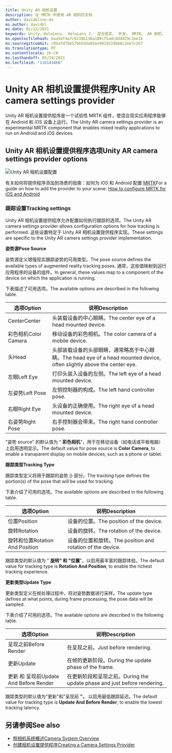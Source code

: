 ```yaml
---
title: Unity AR 相机设置
description: 在 MRTK 中使用 AR 相机的文档
author: davidkline-ms
ms.author: davidkl
ms.date: 01/12/2021
keywords: Unity，HoloLens， HoloLens 2， 混合现实， 开发， MRTK， AR 相机，
ms.openlocfilehash: baa54f4a7c6238b136a108cf5adcbddd29c3ee1b
ms.sourcegitcommit: c0ba7d7bb57bb5dda65ee9019229b68c2ee7c267
ms.translationtype: MT
ms.contentlocale: zh-CN
ms.lasthandoff: 05/19/2021
ms.locfileid: "110143466"
---
```

# <a name="unity-ar-camera-settings-provider"></a><span data-ttu-id="58364-104">Unity AR 相机设置提供程序</span><span class="sxs-lookup"><span data-stu-id="58364-104">Unity AR camera settings provider</span></span>

<span data-ttu-id="58364-105">Unity AR 相机设置提供程序是一个试验性 MRTK 组件，使混合现实应用程序能够在 Android 和 iOS 设备上运行。</span><span class="sxs-lookup"><span data-stu-id="58364-105">The Unity AR camera settings provider is an experimental MRTK component that enables mixed reality applications to run on Android and iOS devices.</span></span>

## <a name="unity-ar-camera-settings-provider-options"></a><span data-ttu-id="58364-106">Unity AR 相机设置提供程序选项</span><span class="sxs-lookup"><span data-stu-id="58364-106">Unity AR camera settings provider options</span></span>

![Unity AR 相机设置配置](../images/camera-system/UnityArSettingsConfiguration.png)

<span data-ttu-id="58364-108">有关如何将提供程序添加到场景的指南：如何为 iOS 和 Android 配置 [MRTK](../../supported-devices/using-ar-foundation.md)</span><span class="sxs-lookup"><span data-stu-id="58364-108">For a guide on how to add the provider to your scene: [How to configure MRTK for iOS and Android](../../supported-devices/using-ar-foundation.md)</span></span>

### <a name="tracking-settings"></a><span data-ttu-id="58364-109">跟踪设置</span><span class="sxs-lookup"><span data-stu-id="58364-109">Tracking settings</span></span>

<span data-ttu-id="58364-110">Unity AR 相机设置提供程序允许配置如何执行跟踪的选项。</span><span class="sxs-lookup"><span data-stu-id="58364-110">The Unity AR camera settings provider allows configuration options for how tracking is performed.</span></span> <span data-ttu-id="58364-111">这些设置特定于 Unity AR 相机设置提供程序实现。</span><span class="sxs-lookup"><span data-stu-id="58364-111">These settings are specific to the Unity AR camera settings provider implementation.</span></span>

<span data-ttu-id="58364-112">**姿势源**</span><span class="sxs-lookup"><span data-stu-id="58364-112">**Pose Source**</span></span>

<span data-ttu-id="58364-113">姿势源定义增强现实跟踪姿势的可用类型。</span><span class="sxs-lookup"><span data-stu-id="58364-113">The pose source defines the available types of augmented reality tracking poses.</span></span> <span data-ttu-id="58364-114">通常，这些值映射到运行应用程序的设备的组件。</span><span class="sxs-lookup"><span data-stu-id="58364-114">In general, these values map to a component of the device on which the application is running.</span></span>

<span data-ttu-id="58364-115">下表描述了可用选项。</span><span class="sxs-lookup"><span data-stu-id="58364-115">The available options are described in the following table.</span></span>

| <span data-ttu-id="58364-116">选项</span><span class="sxs-lookup"><span data-stu-id="58364-116">Option</span></span> | <span data-ttu-id="58364-117">说明</span><span class="sxs-lookup"><span data-stu-id="58364-117">Description</span></span> |
| --- | --- |
| <span data-ttu-id="58364-118">Center</span><span class="sxs-lookup"><span data-stu-id="58364-118">Center</span></span> | <span data-ttu-id="58364-119">头装载设备的中心眼睛。</span><span class="sxs-lookup"><span data-stu-id="58364-119">The center eye of a head mounted device.</span></span> |
| <span data-ttu-id="58364-120">彩色相机</span><span class="sxs-lookup"><span data-stu-id="58364-120">Color Camera</span></span> | <span data-ttu-id="58364-121">移动设备的彩色相机。</span><span class="sxs-lookup"><span data-stu-id="58364-121">The color camera of a mobile device.</span></span> |
| <span data-ttu-id="58364-122">头</span><span class="sxs-lookup"><span data-stu-id="58364-122">Head</span></span> | <span data-ttu-id="58364-123">头部装载设备的头部眼睛，通常略高于中心眼睛。</span><span class="sxs-lookup"><span data-stu-id="58364-123">The head eye of a head mounted device, often slightly above the center eye.</span></span> |
| <span data-ttu-id="58364-124">左眼</span><span class="sxs-lookup"><span data-stu-id="58364-124">Left Eye</span></span> | <span data-ttu-id="58364-125">打印头装入设备的左侧。</span><span class="sxs-lookup"><span data-stu-id="58364-125">The left eye of a head mounted device.</span></span> |
| <span data-ttu-id="58364-126">左姿势</span><span class="sxs-lookup"><span data-stu-id="58364-126">Left Pose</span></span> | <span data-ttu-id="58364-127">左侧控制器的构成。</span><span class="sxs-lookup"><span data-stu-id="58364-127">The left hand controller pose.</span></span> |
| <span data-ttu-id="58364-128">右眼</span><span class="sxs-lookup"><span data-stu-id="58364-128">Right Eye</span></span> | <span data-ttu-id="58364-129">头设备的正确使用。</span><span class="sxs-lookup"><span data-stu-id="58364-129">The right eye of a head mounted device.</span></span> |
| <span data-ttu-id="58364-130">右姿势</span><span class="sxs-lookup"><span data-stu-id="58364-130">Right Pose</span></span> | <span data-ttu-id="58364-131">右手控制器会带来。</span><span class="sxs-lookup"><span data-stu-id="58364-131">The right hand controller pose.</span></span> |

<span data-ttu-id="58364-132">"姿势 source" 的默认值为 " **彩色相机**"，用于在移动设备（如电话或平板电脑）上启用透明显示。</span><span class="sxs-lookup"><span data-stu-id="58364-132">The default value for pose source is **Color Camera**, to enable a transparent display on mobile devices, such as a phone or tablet.</span></span>

<span data-ttu-id="58364-133">**跟踪类型**</span><span class="sxs-lookup"><span data-stu-id="58364-133">**Tracking Type**</span></span>

<span data-ttu-id="58364-134">跟踪类型定义将用于跟踪的姿势 () 部分。</span><span class="sxs-lookup"><span data-stu-id="58364-134">The tracking type defines the portion(s) of the pose that will be used for tracking.</span></span>

<span data-ttu-id="58364-135">下表介绍了可用的选项。</span><span class="sxs-lookup"><span data-stu-id="58364-135">The available options are described in the following table.</span></span>

| <span data-ttu-id="58364-136">选项</span><span class="sxs-lookup"><span data-stu-id="58364-136">Option</span></span> | <span data-ttu-id="58364-137">说明</span><span class="sxs-lookup"><span data-stu-id="58364-137">Description</span></span> |
| --- | --- |
| <span data-ttu-id="58364-138">位置</span><span class="sxs-lookup"><span data-stu-id="58364-138">Position</span></span> | <span data-ttu-id="58364-139">设备的位置。</span><span class="sxs-lookup"><span data-stu-id="58364-139">The position of the device.</span></span> |
| <span data-ttu-id="58364-140">旋转</span><span class="sxs-lookup"><span data-stu-id="58364-140">Rotation</span></span> | <span data-ttu-id="58364-141">设备的旋转。</span><span class="sxs-lookup"><span data-stu-id="58364-141">The rotation of the device.</span></span> |
| <span data-ttu-id="58364-142">旋转和位置</span><span class="sxs-lookup"><span data-stu-id="58364-142">Rotation And Position</span></span> | <span data-ttu-id="58364-143">设备的位置和旋转。</span><span class="sxs-lookup"><span data-stu-id="58364-143">The position and rotation of the device.</span></span> |

<span data-ttu-id="58364-144">跟踪类型的默认值为 " **旋转" 和 "位置**"，以启用最丰富的跟踪体验。</span><span class="sxs-lookup"><span data-stu-id="58364-144">The default value for tracking type is **Rotation And Position**, to enable the richest tracking experience.</span></span>

<span data-ttu-id="58364-145">**更新类型**</span><span class="sxs-lookup"><span data-stu-id="58364-145">**Update Type**</span></span>

<span data-ttu-id="58364-146">更新类型定义在帧处理过程中，将对姿势数据进行采样。</span><span class="sxs-lookup"><span data-stu-id="58364-146">The update type defines at what points, during frame processing, the pose data will be sampled.</span></span>

<span data-ttu-id="58364-147">下表介绍了可用的选项。</span><span class="sxs-lookup"><span data-stu-id="58364-147">The available options are described in the following table.</span></span>

| <span data-ttu-id="58364-148">选项</span><span class="sxs-lookup"><span data-stu-id="58364-148">Option</span></span> | <span data-ttu-id="58364-149">说明</span><span class="sxs-lookup"><span data-stu-id="58364-149">Description</span></span> |
| --- | --- |
| <span data-ttu-id="58364-150">呈现之前</span><span class="sxs-lookup"><span data-stu-id="58364-150">Before Render</span></span> | <span data-ttu-id="58364-151">在呈现之前。</span><span class="sxs-lookup"><span data-stu-id="58364-151">Just before rendering.</span></span> |
| <span data-ttu-id="58364-152">更新</span><span class="sxs-lookup"><span data-stu-id="58364-152">Update</span></span> | <span data-ttu-id="58364-153">在帧的更新阶段。</span><span class="sxs-lookup"><span data-stu-id="58364-153">During the update phase of the frame.</span></span> |
| <span data-ttu-id="58364-154">更新 和 呈现前</span><span class="sxs-lookup"><span data-stu-id="58364-154">Update And Before Render</span></span> | <span data-ttu-id="58364-155">在更新阶段和呈现之前。</span><span class="sxs-lookup"><span data-stu-id="58364-155">During the update phase and just before rendering.</span></span> |

<span data-ttu-id="58364-156">跟踪类型的默认值为"更新"和"呈现前 **"，** 以启用最低跟踪延迟。</span><span class="sxs-lookup"><span data-stu-id="58364-156">The default value for tracking type is **Update And Before Render**, to enable the lowest tracking latency.</span></span>

## <a name="see-also"></a><span data-ttu-id="58364-157">另请参阅</span><span class="sxs-lookup"><span data-stu-id="58364-157">See also</span></span>

- [<span data-ttu-id="58364-158">照相机系统概述</span><span class="sxs-lookup"><span data-stu-id="58364-158">Camera System Overview</span></span>](camera-system-overview.md)
- [<span data-ttu-id="58364-159">创建相机设置提供程序</span><span class="sxs-lookup"><span data-stu-id="58364-159">Creating a Camera Settings Provider</span></span>](create-settings-provider.md)
